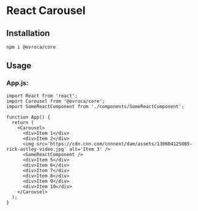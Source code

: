 # React Carousel
## Installation
```npm i @evroca/core```
## Usage
### App.js:
```
import React from 'react';
import Carousel from '@evroca/core';
import SomeReactComponent from './components/SomeReactComponent';

function App() {
  return (
    <Carousel>
      <div>Item 1</div>
      <div>Item 2</div>
      <img src='https://cdn.cnn.com/cnnnext/dam/assets/130604125005-rick-astley-video.jpg' alt='Item 3' />
      <SomeReactComponent />
      <div>Item 5</div>
      <div>Item 6</div>
      <div>Item 7</div>
      <div>Item 8</div>
      <div>Item 9</div>
      <div>Item 10</div>
    </Carousel>
  );
}
```
